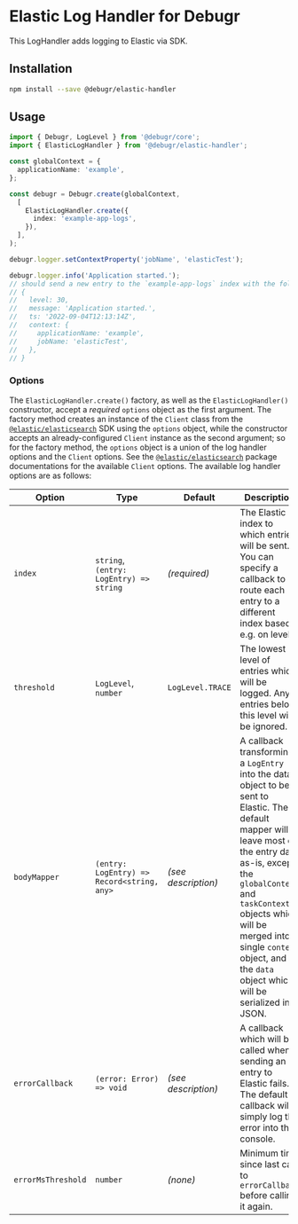 Elastic Log Handler for Debugr
=========================

This LogHandler adds logging to Elastic via SDK.

## Installation

```bash
npm install --save @debugr/elastic-handler
```

## Usage

```typescript
import { Debugr, LogLevel } from '@debugr/core';
import { ElasticLogHandler } from '@debugr/elastic-handler';

const globalContext = {
  applicationName: 'example',
};

const debugr = Debugr.create(globalContext, 
  [
    ElasticLogHandler.create({
      index: 'example-app-logs',
    }),
  ],
);

debugr.logger.setContextProperty('jobName', 'elasticTest');

debugr.logger.info('Application started.');
// should send a new entry to the `example-app-logs` index with the following content:
// {
//   level: 30,
//   message: 'Application started.',
//   ts: '2022-09-04T12:13:14Z',
//   context: {
//     applicationName: 'example',
//     jobName: 'elasticTest',
//   },
// }
```

### Options

The `ElasticLogHandler.create()` factory, as well as the `ElasticLogHandler()` constructor,
accept a *required* `options` object as the first argument. The factory method creates
an instance of the `Client` class from the [`@elastic/elasticsearch`] SDK using the `options`
object, while the constructor accepts an already-configured `Client` instance as the second argument;
so for the factory method, the `options` object is a union of the log handler options and the `Client`
options. See the [`@elastic/elasticsearch`] package documentations for the available `Client` options.
The available log handler options are as follows:

| Option             | Type                                       | Default             | Description                                                                                                                                                                                                                                                                                                      |
|--------------------|--------------------------------------------|---------------------|------------------------------------------------------------------------------------------------------------------------------------------------------------------------------------------------------------------------------------------------------------------------------------------------------------------|
| `index`            | `string`, `(entry: LogEntry) => string`    | _(required)_        | The Elastic index to which entries will be sent. You can specify a callback to route each entry to a different index based e.g. on level.                                                                                                                                                                        |
| `threshold`        | `LogLevel`, `number`                       | `LogLevel.TRACE`    | The lowest level of entries which will be logged. Any entries below this level will be ignored.                                                                                                                                                                                                                  |
| `bodyMapper`       | `(entry: LogEntry) => Record<string, any>` | _(see description)_ | A callback transforming a `LogEntry` into the data object to be sent to Elastic. The default mapper will leave most of the entry data as-is, except the `globalContext` and `taskContext` objects which will be merged into a single `context` object, and the `data` object which will be serialized into JSON. |
| `errorCallback`    | `(error: Error) => void`                   | _(see description)_ | A callback which will be called when sending an entry to Elastic fails. The default callback will simply log the error into the console.                                                                                                                                                                         |
| `errorMsThreshold` | `number`                                   | _(none)_            | Minimum time since last call to `errorCallback` before calling it again.                                                                                                                                                                                                                                         |

[`@elastic/elasticsearch`]: https://www.npmjs.com/package/@elastic/elasticsearch
